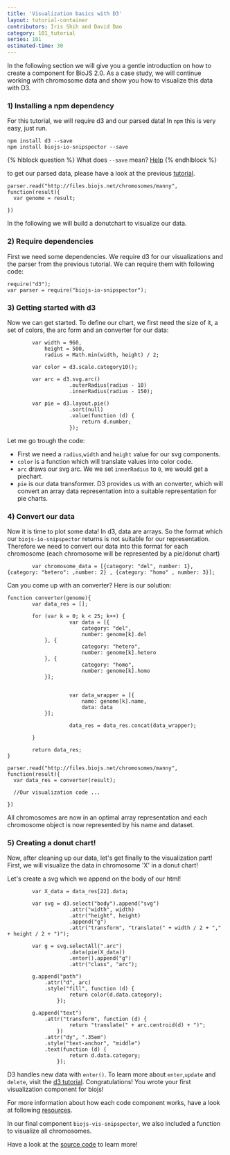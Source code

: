 ```yaml
---
title: 'Visualization basics with D3'
layout: tutorial-container
contributors: Iris Shih and David Dao 
category: 101_tutorial
series: 101
estimated-time: 30 
---
```


In the following section we will give you a gentle introduction on how to create a component for BioJS 2.0.
As a case study, we will continue working with chromosome data and show you how to visualize this data with D3.

### 1) Installing a npm dependency

For this tutorial, we will require d3 and our parsed data!
In `npm` this is very easy, just run.

~~~
npm install d3 --save
npm install biojs-io-snipspector --save
~~~

{% hlblock question %}
What does `--save` mean? [Help](https://www.npmjs.org/doc/cli/npm-install.html)
{% endhlblock  %}

to get our parsed data, please have a look at the previous [tutorial](https://edu.biojs.net/03_package_basics.html).

~~~
parser.read("http://files.biojs.net/chromosomes/manny", function(result){
  var genome = result;
  
})
~~~

In the following we will build a donutchart to visualize our data.

### 2) Require dependencies

First we need some dependencies. We require d3 for our visualizations and the parser from the previous tutorial.
We can require them with following code:

~~~
require("d3");
var parser = require("biojs-io-snipspector");
~~~

### 3) Getting started with d3

Now we can get started. To define our chart, we first need the size of it, a set of colors, the arc form and an converter for our data:


~~~
        var width = 960,
            height = 500,
            radius = Math.min(width, height) / 2;

        var color = d3.scale.category10();

        var arc = d3.svg.arc()
                    .outerRadius(radius - 10)
                    .innerRadius(radius - 150);

        var pie = d3.layout.pie()
                    .sort(null)
                    .value(function (d) {
                        return d.number;
                    });
~~~

Let me go trough the code:

- First we need a `radius`,`width` and `height` value for our svg components.
- `color` is a function which will translate values into color code. 
- `arc` draws our svg arc. We we set `innerRadius` to `0`, we would get a piechart.
- `pie` is our data transformer. D3 provides us with an converter, which will convert an array data representation into a suitable representation for pie charts.

### 4) Convert our data

Now it is time to plot some data! In d3, data are arrays. So the format which our `biojs-io-snipspector` returns is not suitable for our representation.
Therefore we need to convert our data into this format for each chromosome (each chromosome will be represented by a pie/donut chart)

~~~
        var chromosome_data = [{category: "del", number: 1}, {category: "hetero": ,number: 2} , {category: "homo" , number: 3}];
~~~

Can you come up with an converter?
Here is our solution:

~~~
function converter(genome){
        var data_res = [];

        for (var k = 0; k < 25; k++) {
                    var data = [{
                        category: "del",
                        number: genome[k].del
            }, {
                        category: "hetero",
                        number: genome[k].hetero
            }, {
                        category: "homo",
                        number: genome[k].homo
            }];


                    var data_wrapper = [{
                        name: genome[k].name,
                        data: data
            }];

                    data_res = data_res.concat(data_wrapper);

        }

        return data_res;
}
~~~


~~~
parser.read("http://files.biojs.net/chromosomes/manny", function(result){
  var data_res = converter(result);
  
  //Our visualization code ...
  
})
~~~

All chromosomes are now in an optimal array representation and each chromosome object is now represented by his name and dataset.

### 5) Creating a donut chart! 

Now, after cleaning up our data, let's get finally to the visualization part!
First, we will visualize the data in chromosome 'X' in a donut chart!

Let's create a svg which we append on the body of our html!

~~~
        var X_data = data_res[22].data;
        
        var svg = d3.select("body").append("svg")
                    .attr("width", width)
                    .attr("height", height)
                    .append("g")
                    .attr("transform", "translate(" + width / 2 + "," + height / 2 + ")");

        var g = svg.selectAll(".arc")
                    .data(pie(X_data))
                    .enter().append("g")
                    .attr("class", "arc");

        g.append("path")
            .attr("d", arc)
            .style("fill", function (d) {
                    return color(d.data.category);
                });

        g.append("text")
            .attr("transform", function (d) {
                    return "translate(" + arc.centroid(d) + ")";
                })
            .attr("dy", ".35em")
            .style("text-anchor", "middle")
            .text(function (d) {
                    return d.data.category;
                });
~~~

D3 handles new data with `enter()`. To learn more about `enter`,`update` and `delete`, visit the [d3 tutorial](http://d3js.org/).
Congratulations! You wrote your first visualization component for biojs!

For more information about how each code component works, have a look at following [resources](http://schoolofdata.org/2013/10/01/pie-and-donut-charts-in-d3-js/).

In our final component `biojs-vis-snipspector`, we also included a function to visualize all chromosomes. 

<div id="vis"></div>

Have a look at the [source code](https://github.com/biojs/biojs-vis-snipspector) to learn more!

<script src="http://d3js.org/d3.v3.min.js"></script>
<script src="http://daviddao.de/snipvis.js"></script>
<script>snipvis(document.getElementById("vis"))</script>

